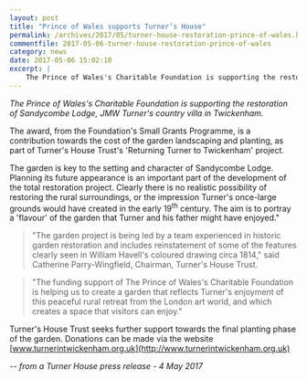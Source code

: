 ```yaml
---
layout: post
title: "Prince of Wales supports Turner’s House"
permalink: /archives/2017/05/turner-house-restoration-prince-of-wales.html
commentfile: 2017-05-06-turner-house-restoration-prince-of-wales
category: news
date: 2017-05-06 15:02:10
excerpt: |
    The Prince of Wales's Charitable Foundation is supporting the restoration of Sandycombe Lodge, JMW Turner's country villa in Twickenham.
---
```

*The Prince of Wales's Charitable Foundation is supporting the restoration of Sandycombe Lodge, JMW Turner's country villa in Twickenham.*

The award, from the Foundation's Small Grants Programme, is a contribution towards the cost of the garden landscaping and planting, as part of Turner's House Trust's 'Returning Turner to Twickenham' project.

The garden is key to the setting and character of Sandycombe Lodge. Planning its future appearance is an important part of the development of the total restoration project. Clearly there is no realistic possibility of restoring the rural surroundings, or the impression Turner's once-large grounds would have created in the early 19<sup>th</sup> century.  The aim is to portray a 'flavour' of the garden that Turner and his father might have enjoyed."

> "The garden project is being led by a team experienced in historic garden restoration and includes reinstatement of some of the features clearly seen in William Havell's coloured drawing circa 1814," said Catherine Parry-Wingfield, Chairman, Turner's House Trust.

> "The funding support of The Prince of Wales's Charitable Foundation is helping us to create a garden that reflects Turner's enjoyment of this peaceful rural retreat from the London art world, and which creates a space that visitors can enjoy."


Turner's House Trust seeks further support towards the final planting phase of the garden. Donations can be made via the website [www.turnerintwickenham.org.uk](http://www.turnerintwickenham.org.uk)

<cite>-- from a Turner House press release - 4 May 2017</cite>
